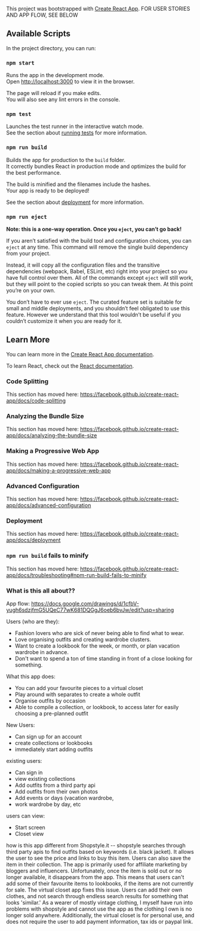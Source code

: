 This project was bootstrapped with [Create React App](https://github.com/facebook/create-react-app). FOR USER STORIES AND APP FLOW, SEE BELOW

## Available Scripts

In the project directory, you can run:

### `npm start`

Runs the app in the development mode.<br />
Open [http://localhost:3000](http://localhost:3000) to view it in the browser.

The page will reload if you make edits.<br />
You will also see any lint errors in the console.

### `npm test`

Launches the test runner in the interactive watch mode.<br />
See the section about [running tests](https://facebook.github.io/create-react-app/docs/running-tests) for more information.

### `npm run build`

Builds the app for production to the `build` folder.<br />
It correctly bundles React in production mode and optimizes the build for the best performance.

The build is minified and the filenames include the hashes.<br />
Your app is ready to be deployed!

See the section about [deployment](https://facebook.github.io/create-react-app/docs/deployment) for more information.

### `npm run eject`

**Note: this is a one-way operation. Once you `eject`, you can’t go back!**

If you aren’t satisfied with the build tool and configuration choices, you can `eject` at any time. This command will remove the single build dependency from your project.

Instead, it will copy all the configuration files and the transitive dependencies (webpack, Babel, ESLint, etc) right into your project so you have full control over them. All of the commands except `eject` will still work, but they will point to the copied scripts so you can tweak them. At this point you’re on your own.

You don’t have to ever use `eject`. The curated feature set is suitable for small and middle deployments, and you shouldn’t feel obligated to use this feature. However we understand that this tool wouldn’t be useful if you couldn’t customize it when you are ready for it.

## Learn More

You can learn more in the [Create React App documentation](https://facebook.github.io/create-react-app/docs/getting-started).

To learn React, check out the [React documentation](https://reactjs.org/).

### Code Splitting

This section has moved here: https://facebook.github.io/create-react-app/docs/code-splitting

### Analyzing the Bundle Size

This section has moved here: https://facebook.github.io/create-react-app/docs/analyzing-the-bundle-size

### Making a Progressive Web App

This section has moved here: https://facebook.github.io/create-react-app/docs/making-a-progressive-web-app

### Advanced Configuration

This section has moved here: https://facebook.github.io/create-react-app/docs/advanced-configuration

### Deployment

This section has moved here: https://facebook.github.io/create-react-app/docs/deployment

### `npm run build` fails to minify

This section has moved here: https://facebook.github.io/create-react-app/docs/troubleshooting#npm-run-build-fails-to-minify

### What is this all about??

App flow: https://docs.google.com/drawings/d/1cfbV-yugh6sdzjfmG5UQeC77wK681DQGgJ6oeb6bvJw/edit?usp=sharing

Users (who are they):

- Fashion lovers who are sick of never being able to find what to wear.
- Love organising outfits and creating wardrobe clusters.
- Want to create a lookbook for the week, or month, or plan vacation wardrobe in advance.
- Don't want to spend a ton of time standing in front of a close looking for something.

What this app does:

- You can add your favourite pieces to a virtual closet
- Play around with separates to create a whole outfit
- Organise outfits by occasion
- Able to compile a collection, or lookbook, to access later for easily choosing a pre-planned outfit

New Users:

- Can sign up for an account
- create collections or lookbooks
- immediately start adding outfits

existing users:

- Can sign in
- view existing collections
- Add outfits from a third party api
- Add outfits from their own photos
- Add events or days (vacation wardrobe,
- work wardrobe by day, etc

users can view:

- Start screen
- Closet view

how is this app different from Shopstyle.it -- shopstyle searches through third party apis to find outfits based on
keywords (i.e. black jacket). It allows the user to see the price and links to buy this item. Users can also save the item
in their collection. The app is primarily used for affiliate marketing by bloggers and influencers. Unfortunately, once
the item is sold out or no longer available, it disappears from the app. This means that users can't add some of their
favourite items to lookbooks, if the items are not currently for sale. The virtual closet app fixes this issue. Users can
add their own clothes, and not search through endless search results for something that looks 'similar.' As a wearer of
mostly vintage clothing, I myself have run into problems with shopstyle and cannot use the app as the clothing I own is no
longer sold anywhere. Additionally, the virtual closet is for personal use, and does not require the user to add payment
information, tax ids or paypal link.
